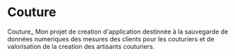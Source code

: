# Couture
Couture_ Mon projet de creation d'application destinnée à la sauvegarde de données numeriques des mesures des clients pour les couturiers et de valorisation de la creation des artisants couturiers.
